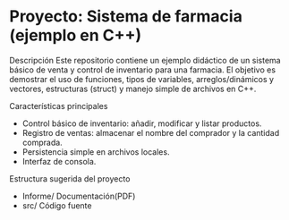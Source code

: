 # Proyecto: Sistema de farmacia (ejemplo en C++)

Descripción
Este repositorio contiene un ejemplo didáctico de un sistema básico de venta y control de inventario para una farmacia. El objetivo es demostrar el uso de funciones, tipos de variables, arreglos/dinámicos y vectores, estructuras (struct) y manejo simple de archivos en C++.

Características principales
- Control básico de inventario: añadir, modificar y listar productos.  
- Registro de ventas: almacenar el nombre del comprador y la cantidad comprada.  
- Persistencia simple en archivos locales.  
- Interfaz de consola.  

Estructura sugerida del proyecto
- Informe/                Documentación(PDF)  
- src/                    Código fuente 

